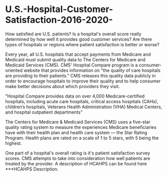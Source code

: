 # U.S.-Hospital-Customer-Satisfaction-2016-2020-
How satisfied are U.S. patients? Is a hospital's overall score really determined by how well it provides good customer services? Are there types of hospitals or regions where patient satisfaction is better or worse?

Every year, all U.S. hospitals that accept payments from Medicare and Medicaid must submit quality data to The Centers for Medicare and Medicaid Services (CMS). CMS' Hospital Compare program is a consumer-oriented website that provides information on "the quality of care hospitals are providing to their patients." CMS releases this quality data publicly in order to encourage hospitals to improve their quality and to help consumer make better decisions about which providers they visit.

"Hospital Compare provides data on over 4,000 Medicare-certified hospitals, including acute care hospitals, critical access hospitals (CAHs), children’s hospitals, Veterans Health Administration (VHA) Medical Centers, and hospital outpatient departments"

The Centers for Medicare & Medicaid Services (CMS) uses a five-star quality rating system to measure the experiences Medicare beneficiaries have with their health plan and health care system — the Star Rating Program. Health plans are rated on a scale of 1 to 5 stars, with 5 being the highest.

One part of a hospital's overall rating is it's patient satisfaction survey scores. CMS attempts to take into consideration how well patients are treated by the provider. A description of HCAHPS can be found here ***HCAHPS Description.

